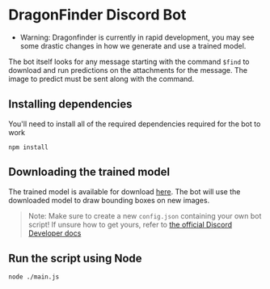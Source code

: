 # DragonFinder Discord Bot

- Warning: Dragonfinder is currently in rapid development, you may see some drastic changes in how we generate and use a trained model.

The bot itself looks for any message starting with the command `$find` to download and run predictions on the attachments for the message. The image to predict must be sent along with the command.

## Installing dependencies

You'll need to install all of the required dependencies required for the bot to work

```
npm install
```

## Downloading the trained model

The trained model is available for download [here](https://drive.google.com/drive/folders/1YTl06HgPwjzF6NKue7XAw9b55XP06zhs?usp=share_link). The bot will use the downloaded model to draw bounding boxes on new images.

> Note: Make sure to create a new `config.json` containing your own bot script! If unsure how to get yours, refer to [the official Discord Developer docs](https://discord.com/developers/docs/topics/oauth2)

## Run the script using Node

```
node ./main.js
```